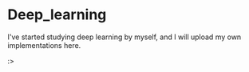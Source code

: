 # Deep_learning


I've started studying deep learning by myself, and I will upload my own implementations here.




:> 
